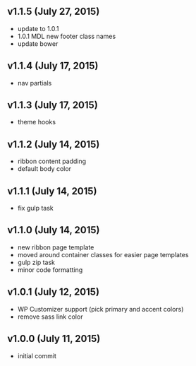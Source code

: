 ## v1.1.5 (July 27, 2015)
- update to 1.0.1
- 1.0.1 MDL new footer class names
- update bower

## v1.1.4 (July 17, 2015)
- nav partials

## v1.1.3 (July 17, 2015)
- theme hooks

## v1.1.2 (July 14, 2015)
- ribbon content padding
- default body color

## v1.1.1 (July 14, 2015)
- fix gulp task

## v1.1.0 (July 14, 2015)
- new ribbon page template
- moved around container classes for easier page templates
- gulp zip task
- minor code formatting

## v1.0.1 (July 12, 2015)
- WP Customizer support (pick primary and accent colors)
- remove sass link color

## v1.0.0 (July 11, 2015)
- initial commit